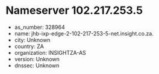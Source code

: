 # Nameserver 102.217.253.5

* as_number: 328964
* name: jhb-ixp-edge-2-102-217-253-5-net.insight.co.za.
* city: Unknown
* country: ZA
* organization: INSIGHTZA-AS
* version: Unknown
* dnssec: Unknown
